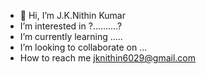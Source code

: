 - 👋 Hi, I’m J.K.Nithin Kumar
-  I’m interested in ?..........?
-  I’m currently learning .....
-  I’m looking to collaborate on ...
-  How to reach me jknithin6029@gmail.com

<!---
jknithin36/jknithin36 is a ✨ special ✨ repository because its `README.md` (this file) appears on your GitHub profile.
You can click the Preview link to take a look at your changes.
--->
